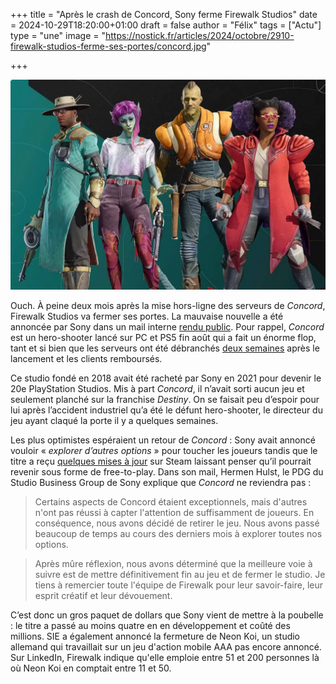 +++
title = "Après le crash de Concord, Sony ferme Firewalk Studios"
date = 2024-10-29T18:20:00+01:00
draft = false
author = "Félix"
tags = ["Actu"]
type = "une"
image = "https://nostick.fr/articles/2024/octobre/2910-firewalk-studios-ferme-ses-portes/concord.jpg"

+++

![Le jeu Concord.](concord.jpg "") 

Ouch. À peine deux mois après la mise hors-ligne des serveurs de *Concord*, Firewalk Studios va fermer ses portes. La mauvaise nouvelle a été annoncée par Sony dans un mail interne [rendu public](https://sonyinteractive.com/en/news/blog/an-update-from-playstation-studios/). Pour rappel, *Concord* est un hero-shooter lancé sur PC et PS5 fin août qui a fait un énorme flop, tant et si bien que les serveurs ont été débranchés [deux semaines](https://reloaded.nostick.fr/sony-debranche-concord-carton-plein/) après le lancement et les clients remboursés. 

Ce studio fondé en 2018 avait été racheté par Sony en 2021 pour devenir le 20e PlayStation Studios. Mis à part *Concord*, il n’avait sorti aucun jeu et seulement planché sur la franchise *Destiny*. On se faisait peu d’espoir pour lui après l’accident industriel qu’a été le défunt hero-shooter, le directeur du jeu ayant claqué la porte il y a quelques semaines.

Les plus optimistes espéraient un retour de *Concord* : Sony avait annoncé vouloir « *explorer d’autres options* » pour toucher les joueurs tandis que le titre a reçu [quelques mises à jour](https://nostick.fr/articles/2024/octobre/1710-concord-bouge-encore/) sur Steam laissant penser qu’il pourrait revenir sous forme de free-to-play. Dans son mail, Hermen Hulst, le PDG du Studio Business Group de Sony explique que *Concord* ne reviendra pas : 

>  Certains aspects de Concord étaient exceptionnels, mais d'autres n'ont pas réussi à capter l'attention de suffisamment de joueurs. En conséquence, nous avons décidé de retirer le jeu. Nous avons passé beaucoup de temps au cours des derniers mois à explorer toutes nos options.

> Après mûre réflexion, nous avons déterminé que la meilleure voie à suivre est de mettre définitivement fin au jeu et de fermer le studio. Je tiens à remercier toute l'équipe de Firewalk pour leur savoir-faire, leur esprit créatif et leur dévouement.

C’est donc un gros paquet de dollars que Sony vient de mettre à la poubelle : le titre a passé au moins quatre en en développement et coûté des millions. SIE a également annoncé la fermeture de Neon Koi, un studio allemand qui travaillait sur un jeu d'action mobile AAA pas encore annoncé. Sur LinkedIn, Firewalk indique qu'elle emploie entre 51 et 200 personnes là où Neon Koi en comptait entre 11 et 50.
